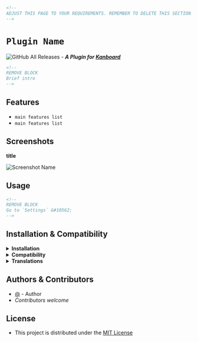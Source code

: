 ```html
<!--
ADJUST THIS PAGE TO YOUR REQUIREMENTS. REMEMBER TO DELETE THIS SECTION.
-->
```
# `Plugin Name`
![GitHub All Releases](https://img.shields.io/github/downloads/user_name/repo_name/total?style=for-the-badge "GitHub All Downloads") - **_A Plugin for [Kanboard](https://github.com/kanboard/kanboard "Kanboard - Kanban Project Management Software")_**

```html
<!--
REMOVE BLOCK
Brief intro
-->
```


## Features

- `main features list`
- `main features list`


## Screenshots

**title**  

![Screenshot Name](../master/Screenshots/screenshot-name.png "Read Screenshot Name")


## Usage

```html
<!--
REMOVE BLOCK
Go to `Settings` &#10562;
-->
```
 

## Installation & Compatibility

<details>
    <summary><strong>Installation</strong></summary>

- Install via the **[Kanboard](https://github.com/kanboard/kanboard "Kanboard - Kanban Project Management Software") Plugin Directory** or see [INSTALL.md](../master/INSTALL.md)
- Read the full [**Changelog**](../master/changelog.md "See changes") to see the latest updates

</details>
<details>
    <summary><strong>Compatibility</strong></summary>

- Requires [Kanboard](https://github.com/kanboard/kanboard "Kanboard - Kanban Project Management Software") ≥`1.2.20`
- **Other Plugins & Action Plugins**
  - _No known issues_
- **Core Files & Templates**
  - `01` Template override
    - _No database changes_

</details>
<details>
    <summary><strong>Translations</strong></summary>

- _Starter template available_

</details>

## Authors & Contributors

- [@](https://github.com/url) - Author
- _Contributors welcome_


## License

- This project is distributed under the [MIT License](../master/LICENSE "Read The MIT license")
